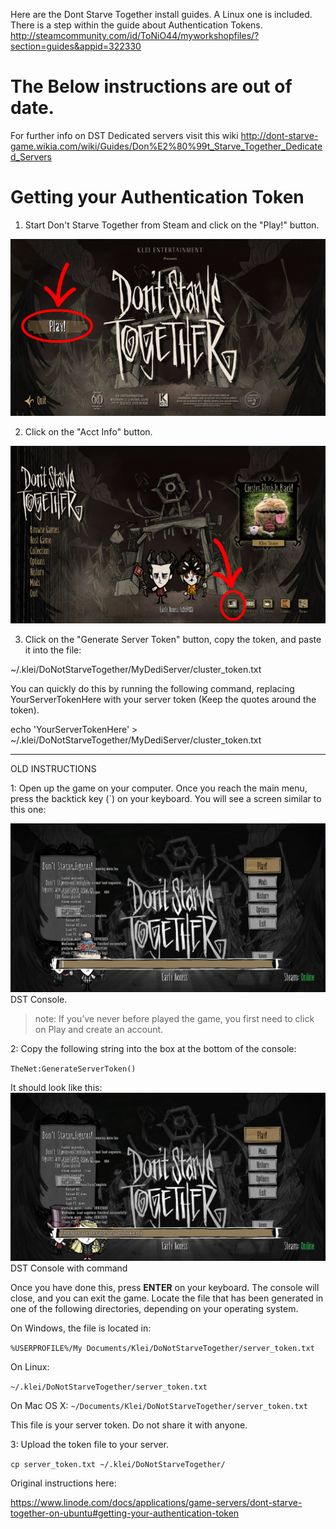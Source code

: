 Here are the Dont Starve Together install guides. A Linux one is included. There is a step within the guide about Authentication Tokens.
http://steamcommunity.com/id/ToNiO44/myworkshopfiles/?section=guides&appid=322330

# The Below instructions are out of date.
For further info on DST Dedicated servers visit this wiki http://dont-starve-game.wikia.com/wiki/Guides/Don%E2%80%99t_Starve_Together_Dedicated_Servers

# Getting your Authentication Token

1. Start Don't Starve Together from Steam and click on the "Play!" button.

![DST Title](images/dst/DST_title.png)

2. Click on the "Acct Info" button.

![DST Menu](images/dst/DST_menu.png)

3. Click on the "Generate Server Token" button, copy the token, and paste it into the file:

~/.klei/DoNotStarveTogether/MyDediServer/cluster_token.txt 

You can quickly do this by running the following command, replacing YourServerTokenHere with your server token (Keep the quotes around the token).

echo 'YourServerTokenHere' > ~/.klei/DoNotStarveTogether/MyDediServer/cluster_token.txt
 

***
OLD INSTRUCTIONS

1: Open up the game on your computer. Once you reach the main menu, press the backtick key (`) on your keyboard. You will see a screen similar to this one:

![DST Terminal](images/dst/DSTconsole.png)
DST Console.

> note: If you’ve never before played the game, you first need to click on Play and create an account.

2: Copy the following string into the box at the bottom of the console:

`TheNet:GenerateServerToken()`

It should look like this:
![DST Console Command](images/dst/DSTconsolecommand.png) 
DST Console with command

Once you have done this, press **ENTER** on your keyboard. The console will close, and you can exit the game. Locate the file that has been generated in one of the following directories, depending on your operating system.

On Windows, the file is located in:

`%USERPROFILE%/My Documents/Klei/DoNotStarveTogether/server_token.txt`

On Linux:

`~/.klei/DoNotStarveTogether/server_token.txt`

On Mac OS X:
`~/Documents/Klei/DoNotStarveTogether/server_token.txt`

This file is your server token. Do not share it with anyone.

3: Upload the token file to your server.

 `cp server_token.txt ~/.klei/DoNotStarveTogether/`

Original instructions here:

https://www.linode.com/docs/applications/game-servers/dont-starve-together-on-ubuntu#getting-your-authentication-token